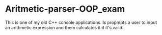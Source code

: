 # Aritmetic-parser-OOP_exam

This is one of my old C++ console applications. Is propmpts a user to input an arithmetic expression and them calculates it if it's valid.  
